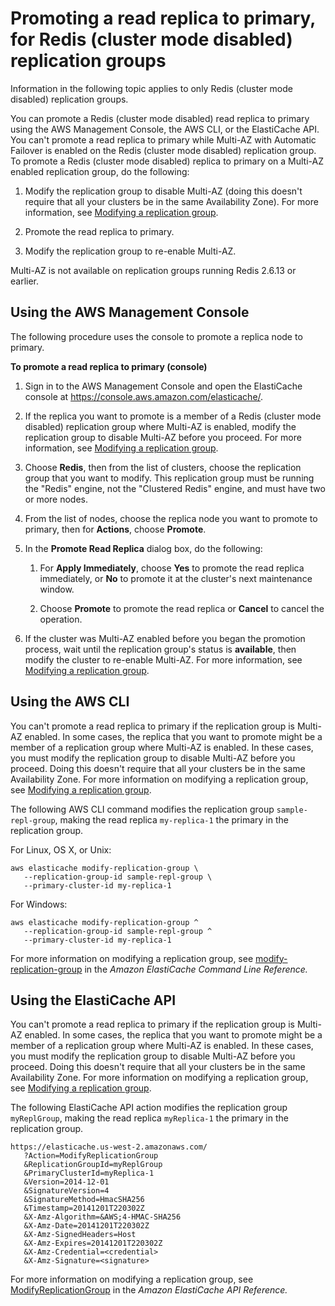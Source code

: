 # Promoting a read replica to primary, for Redis \(cluster mode disabled\) replication groups<a name="Replication.PromoteReplica"></a>

Information in the following topic applies to only Redis \(cluster mode disabled\) replication groups\.

You can promote a Redis \(cluster mode disabled\) read replica to primary using the AWS Management Console, the AWS CLI, or the ElastiCache API\. You can't promote a read replica to primary while Multi\-AZ with Automatic Failover is enabled on the Redis \(cluster mode disabled\) replication group\. To promote a Redis \(cluster mode disabled\) replica to primary on a Multi\-AZ enabled replication group, do the following:

1. Modify the replication group to disable Multi\-AZ \(doing this doesn't require that all your clusters be in the same Availability Zone\)\. For more information, see [Modifying a replication group](Replication.Modify.md)\.

1. Promote the read replica to primary\.

1. Modify the replication group to re\-enable Multi\-AZ\.

Multi\-AZ is not available on replication groups running Redis 2\.6\.13 or earlier\.

## Using the AWS Management Console<a name="Replication.PromoteReplica.CON"></a>

The following procedure uses the console to promote a replica node to primary\. 

**To promote a read replica to primary \(console\)**

1. Sign in to the AWS Management Console and open the ElastiCache console at [ https://console\.aws\.amazon\.com/elasticache/](https://console.aws.amazon.com/elasticache/)\.

1. If the replica you want to promote is a member of a Redis \(cluster mode disabled\) replication group where Multi\-AZ is enabled, modify the replication group to disable Multi\-AZ before you proceed\. For more information, see [Modifying a replication group](Replication.Modify.md)\.

1. Choose **Redis**, then from the list of clusters, choose the replication group that you want to modify\. This replication group must be running the "Redis" engine, not the "Clustered Redis" engine, and must have two or more nodes\.

1. From the list of nodes, choose the replica node you want to promote to primary, then for **Actions**, choose **Promote**\.

1. In the **Promote Read Replica** dialog box, do the following:

   1. For **Apply Immediately**, choose **Yes** to promote the read replica immediately, or **No** to promote it at the cluster's next maintenance window\.

   1. Choose **Promote** to promote the read replica or **Cancel** to cancel the operation\.

1. If the cluster was Multi\-AZ enabled before you began the promotion process, wait until the replication group's status is **available**, then modify the cluster to re\-enable Multi\-AZ\. For more information, see [Modifying a replication group](Replication.Modify.md)\.

## Using the AWS CLI<a name="Replication.PromoteReplica.CLI"></a>

You can't promote a read replica to primary if the replication group is Multi\-AZ enabled\. In some cases, the replica that you want to promote might be a member of a replication group where Multi\-AZ is enabled\. In these cases, you must modify the replication group to disable Multi\-AZ before you proceed\. Doing this doesn't require that all your clusters be in the same Availability Zone\. For more information on modifying a replication group, see [Modifying a replication group](Replication.Modify.md)\.

The following AWS CLI command modifies the replication group `sample-repl-group`, making the read replica `my-replica-1` the primary in the replication group\.

For Linux, OS X, or Unix:

```
aws elasticache modify-replication-group \
   --replication-group-id sample-repl-group \
   --primary-cluster-id my-replica-1
```

For Windows:

```
aws elasticache modify-replication-group ^
   --replication-group-id sample-repl-group ^
   --primary-cluster-id my-replica-1
```

For more information on modifying a replication group, see [modify\-replication\-group](https://docs.aws.amazon.com/cli/latest/reference/elasticache/modify-replication-group.html) in the *Amazon ElastiCache Command Line Reference\.*

## Using the ElastiCache API<a name="Replication.PromoteReplica.API"></a>

You can't promote a read replica to primary if the replication group is Multi\-AZ enabled\. In some cases, the replica that you want to promote might be a member of a replication group where Multi\-AZ is enabled\. In these cases, you must modify the replication group to disable Multi\-AZ before you proceed\. Doing this doesn't require that all your clusters be in the same Availability Zone\. For more information on modifying a replication group, see [Modifying a replication group](Replication.Modify.md)\.

The following ElastiCache API action modifies the replication group `myReplGroup`, making the read replica `myReplica-1` the primary in the replication group\.

```
https://elasticache.us-west-2.amazonaws.com/
   ?Action=ModifyReplicationGroup
   &ReplicationGroupId=myReplGroup
   &PrimaryClusterId=myReplica-1  
   &Version=2014-12-01
   &SignatureVersion=4
   &SignatureMethod=HmacSHA256
   &Timestamp=20141201T220302Z
   &X-Amz-Algorithm=&AWS;4-HMAC-SHA256
   &X-Amz-Date=20141201T220302Z
   &X-Amz-SignedHeaders=Host
   &X-Amz-Expires=20141201T220302Z
   &X-Amz-Credential=<credential>
   &X-Amz-Signature=<signature>
```

For more information on modifying a replication group, see [ModifyReplicationGroup](https://docs.aws.amazon.com/AmazonElastiCache/latest/APIReference/API_ModifyReplicationGroup.html) in the *Amazon ElastiCache API Reference\.*